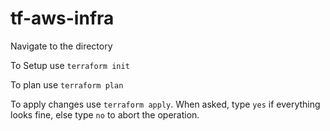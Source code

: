 # tf-aws-infra

Navigate to the directory

To Setup use `terraform init`

To plan use `terraform plan`

To apply changes use `terraform apply`. When asked, type `yes` if everything looks fine, else type `no` to abort the operation.